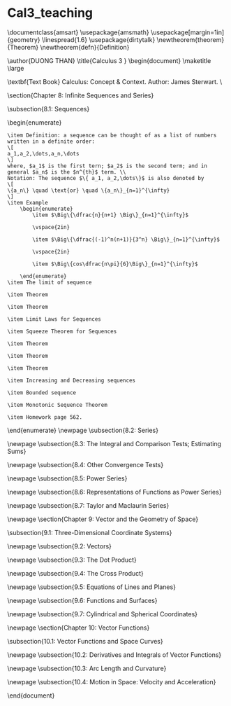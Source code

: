 # Cal3_teaching

\documentclass{amsart}
\usepackage{amsmath}
\usepackage[margin=1in]{geometry}
\linespread{1.6}
\usepackage{dirtytalk}
\newtheorem{theorem}{Theorem}
\newtheorem{defn}{Definition}

\author{DUONG THAN} 
\title{Calculus 3 }
\begin{document}
\maketitle
\large

\textbf{Text Book} Calculus: Concept $\&$ Context. Author: James Sterwart. \\

\section{Chapter 8: Infinite Sequences and Series}

\subsection{8.1: Sequences}

\begin{enumerate}

	\item Definition: a sequence can be thought of as a list of numbers written in a definite order: 
	\[
	a_1,a_2,\dots,a_n,\dots
	\]
	where, $a_1$ is the first tern; $a_2$ is the second term; and in general $a_n$ is the $n^{th}$ term. \\
	Notation: The sequence $\{ a_1, a_2,\dots\}$ is also denoted by 
	\[
	\{a_n\} \quad \text{or} \quad \{a_n\}_{n=1}^{\infty}
	\]
 	\item Example
		\begin{enumerate}
			\item $\Big\{\dfrac{n}{n+1} \Big\}_{n=1}^{\infty}$
			
			\vspace{2in}
			
			\item $\Big\{\dfrac{(-1)^n(n+1)}{3^n} \Big\}_{n=1}^{\infty}$
			
			\vspace{2in}
			
			\item $\Big\{cos\dfrac{n\pi}{6}\Big\}_{n=1}^{\infty}$
		
		\end{enumerate}
	\item The limit of sequence
	
	\item Theorem 
	
	\item Theorem 
	
	\item Limit Laws for Sequences
	
	\item Squeeze Theorem for Sequences 
	
	\item Theorem
	
	\item Theorem 
	
	\item Theorem 
	
	\item Increasing and Decreasing sequences
	
	\item Bounded sequence
	
	\item Monotonic Sequence Theorem
	
	\item Homework page 562. 
\end{enumerate}
\newpage
\subsection{8.2: Series}

\newpage
\subsection{8.3: The Integral and Comparison Tests; Estimating Sums}

\newpage
\subsection{8.4: Other Convergence Tests}

\newpage
\subsection{8.5: Power Series}

\newpage
\subsection{8.6: Representations of Functions  as Power Series}

\newpage
\subsection{8.7: Taylor and Maclaurin Series}

\newpage
\section{Chapter 9: Vector and the Geometry of Space}

\subsection{9.1: Three-Dimensional Coordinate Systems}

\newpage
\subsection{9.2: Vectors}

\newpage
\subsection{9.3: The Dot Product}

\newpage
\subsection{9.4: The Cross Product}

\newpage
\subsection{9.5: Equations of Lines and Planes}

\newpage
\subsection{9.6: Functions and Surfaces}

\newpage
\subsection{9.7: Cylindrical and Spherical Coordinates}

\newpage
\section{Chapter 10: Vector Functions}


\subsection{10.1: Vector Functions and Space Curves}

\newpage
\subsection{10.2: Derivatives and Integrals of Vector Functions}

\newpage
\subsection{10.3: Arc Length and Curvature}

\newpage
\subsection{10.4: Motion in Space: Velocity and Acceleration}

\end{document}
